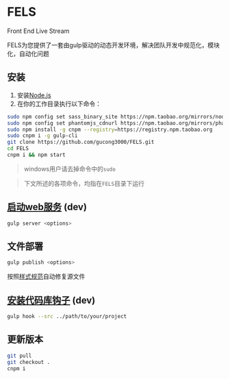 FELS
======

Front End Live Stream

FELS为您提供了一套由gulp驱动的动态开发环境，解决团队开发中规范化，模块化，自动化问题

## 安装 ##

1.   安装[Node.js](http://nodejs.org/download/)
1.   在你的工作目录执行以下命令：

```bash
sudo npm config set sass_binary_site https://npm.taobao.org/mirrors/node-sass --global
sudo npm config set phantomjs_cdnurl https://npm.taobao.org/mirrors/phantomjs --global
sudo npm install -g cnpm --registry=https://registry.npm.taobao.org
sudo cnpm i -g gulp-cli
git clone https://github.com/gucong3000/FELS.git
cd FELS
cnpm i && npm start
```

> windows用户请去掉命令中的`sudo`

> 下文所述的各项命令，均指在`FELS`目录下运行

## [启动web服务](./docs/gulp_server.md) (dev)

```bash
gulp server <options>
```

## 文件部署

```bash
gulp publish <options>
```

按照[样式规范](./docs/style_standard.md)自动修复源文件

## [安装代码库钩子](./docs/gulp_hook.md) (dev)

```bash
gulp hook --src ../path/to/your/project
```

## 更新版本

```bash
git pull
git checkout .
cnpm i
```
